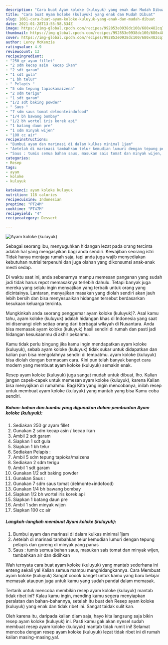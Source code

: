 ```yaml
---
description: "Cara buat Ayam koloke (kuluyuk) yang enak dan Mudah Dibuat"
title: "Cara buat Ayam koloke (kuluyuk) yang enak dan Mudah Dibuat"
slug: 1061-cara-buat-ayam-koloke-kuluyuk-yang-enak-dan-mudah-dibuat
date: 2021-01-28T13:55:58.534Z
image: https://img-global.cpcdn.com/recipes/992853e0938dc100/680x482cq70/ayam-koloke-kuluyuk-foto-resep-utama.jpg
thumbnail: https://img-global.cpcdn.com/recipes/992853e0938dc100/680x482cq70/ayam-koloke-kuluyuk-foto-resep-utama.jpg
cover: https://img-global.cpcdn.com/recipes/992853e0938dc100/680x482cq70/ayam-koloke-kuluyuk-foto-resep-utama.jpg
author: Leroy McKenzie
ratingvalue: 4.9
reviewcount: 13
recipeingredient:
- "250 gr ayam fillet"
- "2 sdm kecap asin  kecap ikan"
- "2 sdt garam"
- "1 sdt gula"
- "1 bh telur"
- " Pelapis "
- "5 sdm tepung tapiokamaizena"
- "2 sdm terigu"
- "1 sdt garam"
- "1/2 sdt baking powder"
- " Saus "
- "7 sdm saus tomat delmonteindofood"
- "1/4 bh bawang bombay"
- "1/2 bh wortel iris korek api"
- "1 batang daun pre"
- "1 sdm minyak wijen"
- "100 cc air"
recipeinstructions:
- "Bumbui ayam dan marinasi di dalam kulkas minimal 1jam"
- "Aetelah di marinasi tambahkan telur kemudian lumuri dengan tepung pelapis dan goreng di minyak yang panas"
- "Saus : tumis semua bahan saus, masukan sais tomat dan minyak wijen, tambahkan air dan didihkan"
categories:
- Resep
tags:
- ayam
- koloke
- kuluyuk

katakunci: ayam koloke kuluyuk 
nutrition: 118 calories
recipecuisine: Indonesian
preptime: "PT24M"
cooktime: "PT47M"
recipeyield: "4"
recipecategory: Dessert

---
```



![Ayam koloke (kuluyuk)](https://img-global.cpcdn.com/recipes/992853e0938dc100/680x482cq70/ayam-koloke-kuluyuk-foto-resep-utama.jpg)

Sebagai seorang ibu, menyuguhkan hidangan lezat pada orang tercinta adalah hal yang mengasyikan bagi anda sendiri. Kewajiban seorang istri Tidak hanya menjaga rumah saja, tapi anda juga wajib menyediakan kebutuhan nutrisi terpenuhi dan juga olahan yang dikonsumsi anak-anak mesti sedap.

Di waktu  saat ini, anda sebenarnya mampu memesan panganan yang sudah jadi tidak harus repot memasaknya terlebih dahulu. Tetapi banyak juga mereka yang selalu ingin menyajikan yang terbaik untuk orang yang dicintainya. Lantaran, menyajikan masakan yang diolah sendiri akan jauh lebih bersih dan bisa menyesuaikan hidangan tersebut berdasarkan kesukaan keluarga tercinta. 



Mungkinkah anda seorang penggemar ayam koloke (kuluyuk)?. Asal kamu tahu, ayam koloke (kuluyuk) adalah hidangan khas di Indonesia yang saat ini disenangi oleh setiap orang dari berbagai wilayah di Nusantara. Anda bisa memasak ayam koloke (kuluyuk) hasil sendiri di rumah dan pasti jadi hidangan kesukaanmu di akhir pekanmu.

Kamu tidak perlu bingung jika kamu ingin mendapatkan ayam koloke (kuluyuk), sebab ayam koloke (kuluyuk) tidak sukar untuk didapatkan dan kalian pun bisa mengolahnya sendiri di tempatmu. ayam koloke (kuluyuk) bisa diolah dengan bermacam cara. Kini pun telah banyak banget cara modern yang membuat ayam koloke (kuluyuk) semakin enak.

Resep ayam koloke (kuluyuk) juga sangat mudah untuk dibuat, lho. Kalian jangan capek-capek untuk memesan ayam koloke (kuluyuk), karena Kalian bisa menyajikan di rumahmu. Bagi Kita yang ingin mencobanya, inilah resep untuk membuat ayam koloke (kuluyuk) yang mantab yang bisa Kamu coba sendiri.

<!--inarticleads1-->

##### Bahan-bahan dan bumbu yang digunakan dalam pembuatan Ayam koloke (kuluyuk):

1. Sediakan 250 gr ayam fillet
1. Gunakan 2 sdm kecap asin / kecap ikan
1. Ambil 2 sdt garam
1. Siapkan 1 sdt gula
1. Siapkan 1 bh telur
1. Sediakan  Pelapis :
1. Ambil 5 sdm tepung tapioka/maizena
1. Sediakan 2 sdm terigu
1. Ambil 1 sdt garam
1. Gunakan 1/2 sdt baking powder
1. Gunakan  Saus :
1. Gunakan 7 sdm saus tomat (delmonte+indofood)
1. Gunakan 1/4 bh bawang bombay
1. Siapkan 1/2 bh wortel iris korek api
1. Siapkan 1 batang daun pre
1. Ambil 1 sdm minyak wijen
1. Siapkan 100 cc air




<!--inarticleads2-->

##### Langkah-langkah membuat Ayam koloke (kuluyuk):

1. Bumbui ayam dan marinasi di dalam kulkas minimal 1jam
1. Aetelah di marinasi tambahkan telur kemudian lumuri dengan tepung pelapis dan goreng di minyak yang panas
1. Saus : tumis semua bahan saus, masukan sais tomat dan minyak wijen, tambahkan air dan didihkan




Wah ternyata cara buat ayam koloke (kuluyuk) yang mantab sederhana ini enteng sekali ya! Kalian semua mampu menghidangkannya. Cara Membuat ayam koloke (kuluyuk) Sangat cocok banget untuk kamu yang baru belajar memasak ataupun juga untuk kamu yang sudah pandai dalam memasak.

Tertarik untuk mencoba membikin resep ayam koloke (kuluyuk) mantab tidak ribet ini? Kalau kamu ingin, mending kamu segera menyiapkan peralatan dan bahan-bahannya, setelah itu buat deh Resep ayam koloke (kuluyuk) yang enak dan tidak ribet ini. Sangat taidak sulit kan. 

Oleh karena itu, daripada kalian diam saja, hayo kita langsung saja bikin resep ayam koloke (kuluyuk) ini. Pasti kamu gak akan nyesel sudah membuat resep ayam koloke (kuluyuk) mantab tidak rumit ini! Selamat mencoba dengan resep ayam koloke (kuluyuk) lezat tidak ribet ini di rumah kalian masing-masing,ya!.

